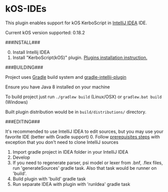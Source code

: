 # kOS-IDEs
This plugin enables support for kOS KerboScript in [IntelliJ IDEA](https://www.jetbrains.com/idea/) IDE.

Current kOS version supported: 0.18.2

###INSTALL###

0. Install Intellij IDEA
1. Install "KerboScript(kOS)" plugin. [Plugins installation instruction.](
https://www.jetbrains.com/idea/help/installing-updating-and-uninstalling-repository-plugins.html)

###BUILDING###

Project uses [Gradle](https://gradle.org/) build system and [gradle-intellij-plugin](https://github.com/jetbrains/gradle-intellij-plugin)

Ensure you have Java 8 installed on your machine

To build project just run `./gradlew build` (Linux/OSX) or `gradlew.bat build` (Windows)

Built plugin distribution would be in `build/distributions/` directory.

###EDITING###

It's recommended to use IntelliJ IDEA to edit sources, but you may use your favorite IDE (better with Gradle support)
0. Follow [prerequisites steps](
http://www.jetbrains.org/intellij/sdk/docs/tutorials/custom_language_support/prerequisites.html)
with exception that you don't need to clone IntelliJ sources
1. Import gradle project in IDEA folder in your IntelliJ IDEA
2. Develop
3. If you need to regenerate parser, psi model or lexer from .bnf, .flex files,
 run 'generateSources' gradle task. Also that task would be runner on 'build'.
4. Build plugin with 'build' gradle task
5. Run separate IDEA with plugin with 'runIdea' gradle task
